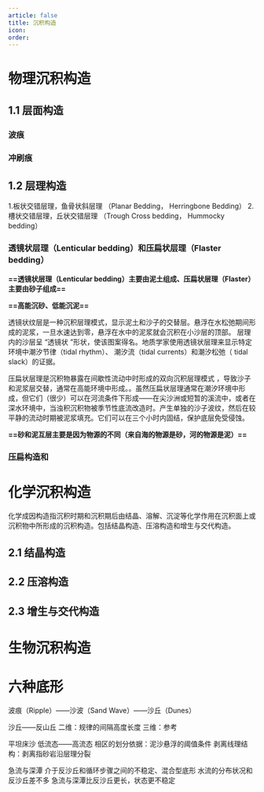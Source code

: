 ```yaml
---
article: false
title: 沉积构造
icon: 
order:
---
```

# 物理沉积构造
## 1.1 层面构造
### 波痕
### 冲刷痕
### 
## 1.2 层理构造
1.板状交错层理，鱼骨状斜层理 （Planar Bedding， Herringbone Bedding）
	2.槽状交错层理，丘状交错层理 （Trough Cross bedding， Hummocky bedding）

### 透镜状层理（Lenticular bedding）和压扁状层理（Flaster bedding）

**==透镜状层理（Lenticular bedding）主要由泥土组成、压扁状层理（Flaster）主要由砂子组成==**

**==高能沉砂、低能沉泥==**

透镜状纹层是一种沉积层理模式，显示泥土和沙子的交替层。悬浮在水松弛期间形成的泥浆，一旦水速达到零，悬浮在水中的泥浆就会沉积在小沙层的顶部。 层理内的沙层呈 “透镜状 ”形状，使该图案得名。地质学家使用透镜状层理来显示特定环境中潮汐节律（tidal rhythm）、 潮汐流（tidal currents）和潮汐松弛（ tidal slack）的证据。

压扁状层理是沉积物暴露在间歇性流动中时形成的双向沉积层理模式 ，导致沙子和泥浆层交替，通常在高能环境中形成。。虽然压扁状层理通常在潮汐环境中形成，但它们（很少）可以在河流条件下形成——在尖沙洲或短暂的溪流中，或者在深水环境中，当浊积沉积物被季节性底流改造时。产生单独的沙子波纹，然后在较平静的流动时期被泥浆填充。它们可以在三个小时内固结，保护底层免受侵蚀。

**==砂和泥互层主要是因为物源的不同（来自海的物源是砂，河的物源是泥）==**

### 压扁构造和
# 化学沉积构造
化学成因构造指沉积时期和沉积期后由结晶、溶解、沉淀等化学作用在沉积面上或沉积物中所形成的沉积构造。包括结晶构造、压溶构造和增生与交代构造。
## 2.1 结晶构造
## 2.2 压溶构造
## 2.3 增生与交代构造

# 生物沉积构造

# 六种底形
波痕（Ripple）——沙波（Sand Wave）——沙丘（Dunes）

沙丘——反山丘
二维：规律的间隔高度长度
三维：参考

平坦床沙
低流态——高流态
相区的划分依据：泥沙悬浮的阈值条件
剥离线理结构：剥离指砂岩沿层理分裂

急流与深潭
介于反沙丘和循环步骤之间的不稳定、混合型底形
水流的分布状况和反沙丘差不多
急流与深潭比反沙丘更长，状态更不稳定

